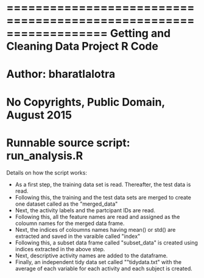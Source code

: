 ==================================================================
Getting and Cleaning Data Project R Code
==================================================================

# Author: bharatlalotra
# No Copyrights, Public Domain, August 2015
# Runnable source script: run_analysis.R

Details on how the script works:
- As a first step, the training data set is read. Thereafter, the test data is read.
- Following this, the training and the test data sets are merged to create one dataset called as the "merged_data"
- Next, the activity labels and the partcipant IDs are  read.
- Following this, all the feature names are read and assigned as the coloumn names for the merged data frame.
- Next, the indices of coloumns names having mean() or std() are extracted and saved in the varaible called "index"
- Following this, a subset data frame called "subset_data" is created using indices extracted in the above step.
- Next, descriptive activity names are added to the dataframe.
- Finally, an independent tidy data set called ""tidydata.txt" with the average of each variable for each activity and each subject is created.